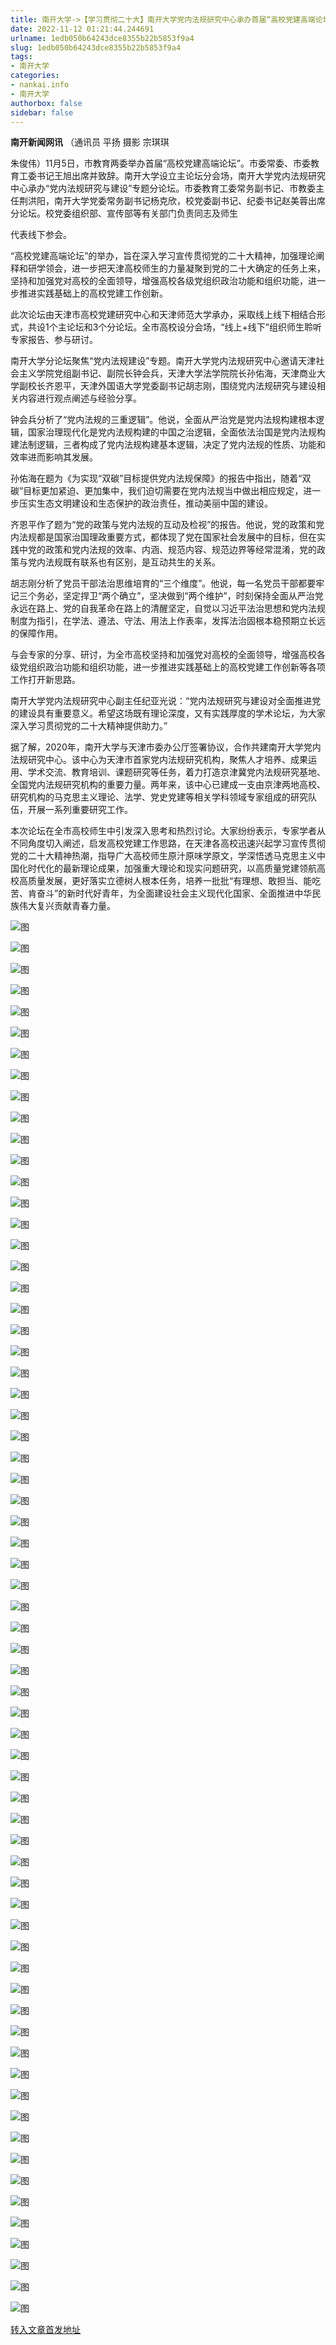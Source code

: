 ```yaml
---
title: 南开大学->【学习贯彻二十大】南开大学党内法规研究中心承办首届“高校党建高端论坛”分论坛 | nankai.info
date: 2022-11-12 01:21:44.244691
urlname: 1edb050b64243dce8355b22b5853f9a4
slug: 1edb050b64243dce8355b22b5853f9a4
tags: 
- 南开大学
categories:
- nankai.info
- 南开大学
authorbox: false
sidebar: false
---
```

**南开新闻网讯** （通讯员 平扬 摄影 宗琪琪

朱俊伟）11月5日，市教育两委举办首届“高校党建高端论坛”。市委常委、市委教育工委书记王旭出席并致辞。南开大学设立主论坛分会场，南开大学党内法规研究中心承办“党内法规研究与建设”专题分论坛。市委教育工委常务副书记、市教委主任荆洪阳，南开大学党委常务副书记杨克欣，校党委副书记、纪委书记赵美蓉出席分论坛。校党委组织部、宣传部等有关部门负责同志及师生
<!--more-->
代表线下参会。

“高校党建高端论坛”的举办，旨在深入学习宣传贯彻党的二十大精神，加强理论阐释和研学领会，进一步把天津高校师生的力量凝聚到党的二十大确定的任务上来，坚持和加强党对高校的全面领导，增强高校各级党组织政治功能和组织功能，进一步推进实践基础上的高校党建工作创新。

此次论坛由天津市高校党建研究中心和天津师范大学承办，采取线上线下相结合形式，共设1个主论坛和3个分论坛。全市高校设分会场，“线上+线下”组织师生聆听专家报告、参与研讨。

南开大学分论坛聚焦“党内法规建设”专题。南开大学党内法规研究中心邀请天津社会主义学院党组副书记、副院长钟会兵，天津大学法学院院长孙佑海，天津商业大学副校长齐恩平，天津外国语大学党委副书记胡志刚，围绕党内法规研究与建设相关内容进行观点阐述与经验分享。

钟会兵分析了“党内法规的三重逻辑”。他说，全面从严治党是党内法规构建根本逻辑，国家治理现代化是党内法规构建的中国之治逻辑，全面依法治国是党内法规构建法制逻辑，三者构成了党内法规构建基本逻辑，决定了党内法规的性质、功能和效率进而影响其发展。

孙佑海在题为《为实现“双碳”目标提供党内法规保障》的报告中指出，随着“双碳”目标更加紧迫、更加集中，我们迫切需要在党内法规当中做出相应规定，进一步压实生态文明建设和生态保护的政治责任，推动美丽中国的建设。

齐恩平作了题为“党的政策与党内法规的互动及检视”的报告。他说，党的政策和党内法规都是国家治国理政重要方式，都体现了党在国家社会发展中的目标，但在实践中党的政策和党内法规的效率、内涵、规范内容、规范边界等经常混淆，党的政策与党内法规既有联系也有区别，是互动共生的关系。

胡志刚分析了党员干部法治思维培育的“三个维度”。他说，每一名党员干部都要牢记三个务必，坚定捍卫“两个确立”，坚决做到“两个维护”，时刻保持全面从严治党永远在路上、党的自我革命在路上的清醒坚定，自觉以习近平法治思想和党内法规制度为指引，在学法、遵法、守法、用法上作表率，发挥法治固根本稳预期立长远的保障作用。

与会专家的分享、研讨，为全市高校坚持和加强党对高校的全面领导，增强高校各级党组织政治功能和组织功能，进一步推进实践基础上的高校党建工作创新等各项工作打开新思路。

南开大学党内法规研究中心副主任纪亚光说：“党内法规研究与建设对全面推进党的建设具有重要意义。希望这场既有理论深度，又有实践厚度的学术论坛，为大家深入学习贯彻党的二十大精神提供助力。”

据了解，2020年，南开大学与天津市委办公厅签署协议，合作共建南开大学党内法规研究中心。该中心为天津市首家党内法规研究机构，聚焦人才培养、成果运用、学术交流、教育培训、课题研究等任务，着力打造京津冀党内法规研究基地、全国党内法规研究机构的重要力量。两年来，该中心已建成一支由京津两地高校、研究机构的马克思主义理论、法学、党史党建等相关学科领域专家组成的研究队伍，开展一系列重要研究工作。

本次论坛在全市高校师生中引发深入思考和热烈讨论。大家纷纷表示，专家学者从不同角度切入阐述，启发高校党建工作思路，在天津各高校迅速兴起学习宣传贯彻党的二十大精神热潮，指导广大高校师生原汁原味学原文，学深悟透马克思主义中国化时代化的最新理论成果，加强重大理论和现实问题研究，以高质量党建领航高校高质量发展，更好落实立德树人根本任务，培养一批批“有理想、敢担当、能吃苦、肯奋斗”的新时代好青年，为全面建设社会主义现代化国家、全面推进中华民族伟大复兴贡献青春力量。

![图](http://news.nankai.edu.cn/ywsd/system/2022/11/09/g)

![图](http://news.nankai.edu.cn/ywsd/system/2022/11/09/p)

![图](http://news.nankai.edu.cn/ywsd/system/2022/11/09/j)

![图](http://news.nankai.edu.cn/ywsd/system/2022/11/09/)

![图](http://news.nankai.edu.cn/ywsd/system/2022/11/09/1)

![图](http://news.nankai.edu.cn/ywsd/system/2022/11/09/5)

![图](http://news.nankai.edu.cn/ywsd/system/2022/11/09/8)

![图](http://news.nankai.edu.cn/ywsd/system/2022/11/09/b)

![图](http://news.nankai.edu.cn/ywsd/system/2022/11/09/c)

![图](http://news.nankai.edu.cn/ywsd/system/2022/11/09/e)

![图](http://news.nankai.edu.cn/ywsd/system/2022/11/09/0)

![图](http://news.nankai.edu.cn/ywsd/system/2022/11/09/c)

![图](http://news.nankai.edu.cn/ywsd/system/2022/11/09/_)

![图](http://news.nankai.edu.cn/ywsd/system/2022/11/09/8)

![图](http://news.nankai.edu.cn/ywsd/system/2022/11/09/4)

![图](http://news.nankai.edu.cn/ywsd/system/2022/11/09/8)

![图](http://news.nankai.edu.cn/ywsd/system/2022/11/09/8)

![图](http://news.nankai.edu.cn/ywsd/system/2022/11/09/4)

![图](http://news.nankai.edu.cn/ywsd/system/2022/11/09/0)

![图](http://news.nankai.edu.cn/ywsd/system/2022/11/09/0)

![图](http://news.nankai.edu.cn/ywsd/system/2022/11/09/0)

![图](http://news.nankai.edu.cn/ywsd/system/2022/11/09/3)

![图](http://news.nankai.edu.cn/ywsd/system/2022/11/09/0)

![图](http://news.nankai.edu.cn/ywsd/system/2022/11/09/0)

![图](http://news.nankai.edu.cn/)

![图](http://news.nankai.edu.cn/ywsd/system/2022/11/09/8)

![图](http://news.nankai.edu.cn/ywsd/system/2022/11/09/8)

![图](http://news.nankai.edu.cn/ywsd/system/2022/11/09/4)

![图](http://news.nankai.edu.cn/)

![图](http://news.nankai.edu.cn/ywsd/system/2022/11/09/0)

![图](http://news.nankai.edu.cn/ywsd/system/2022/11/09/0)

![图](http://news.nankai.edu.cn/ywsd/system/2022/11/09/0)

![图](http://news.nankai.edu.cn/)

![图](http://news.nankai.edu.cn/ywsd/system/2022/11/09/3)

![图](http://news.nankai.edu.cn/ywsd/system/2022/11/09/0)

![图](http://news.nankai.edu.cn/ywsd/system/2022/11/09/0)

![图](http://news.nankai.edu.cn/)

![图](http://news.nankai.edu.cn/ywsd/system/2022/11/09/c)

![图](http://news.nankai.edu.cn/ywsd/system/2022/11/09/i)

![图](http://news.nankai.edu.cn/ywsd/system/2022/11/09/p)

![图](http://news.nankai.edu.cn/)

![图](http://news.nankai.edu.cn/ywsd/system/2022/11/09/n)

![图](http://news.nankai.edu.cn/ywsd/system/2022/11/09/c)

![图](http://news.nankai.edu.cn/ywsd/system/2022/11/09/)

![图](http://news.nankai.edu.cn/ywsd/system/2022/11/09/u)

![图](http://news.nankai.edu.cn/ywsd/system/2022/11/09/d)

![图](http://news.nankai.edu.cn/ywsd/system/2022/11/09/e)

![图](http://news.nankai.edu.cn/ywsd/system/2022/11/09/)

![图](http://news.nankai.edu.cn/ywsd/system/2022/11/09/i)

![图](http://news.nankai.edu.cn/ywsd/system/2022/11/09/a)

![图](http://news.nankai.edu.cn/ywsd/system/2022/11/09/k)

![图](http://news.nankai.edu.cn/ywsd/system/2022/11/09/n)

![图](http://news.nankai.edu.cn/ywsd/system/2022/11/09/a)

![图](http://news.nankai.edu.cn/ywsd/system/2022/11/09/n)

![图](http://news.nankai.edu.cn/ywsd/system/2022/11/09/)

![图](http://news.nankai.edu.cn/ywsd/system/2022/11/09/s)

![图](http://news.nankai.edu.cn/ywsd/system/2022/11/09/w)

![图](http://news.nankai.edu.cn/ywsd/system/2022/11/09/e)

![图](http://news.nankai.edu.cn/ywsd/system/2022/11/09/n)

![图](http://news.nankai.edu.cn/)

![图](http://news.nankai.edu.cn/)

![图](http://news.nankai.edu.cn/ywsd/system/2022/11/09/:)

![图](http://news.nankai.edu.cn/ywsd/system/2022/11/09/p)

![图](http://news.nankai.edu.cn/ywsd/system/2022/11/09/t)

![图](http://news.nankai.edu.cn/ywsd/system/2022/11/09/t)

![图](http://news.nankai.edu.cn/ywsd/system/2022/11/09/h)

[转入文章首发地址](http://news.nankai.edu.cn/ywsd/system/2022/11/09/030053547.shtml)
